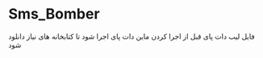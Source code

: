 # Sms_Bomber
فایل لیب دات پای قبل از اجرا کردن ماین دات پای اجرا شود تا کتابخانه های نیاز دانلود شود 
